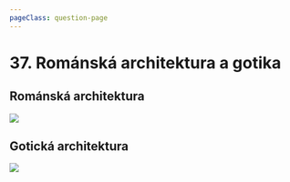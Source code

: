 ```yaml
---
pageClass: question-page
---
```

# 37. Románská architektura a gotika

## Románská architektura

<img class="centered_image" src="/images/pos/37/romanska.png" />

## Gotická architektura

<img class="centered_image" src="/images/pos/37/gotika.png" />